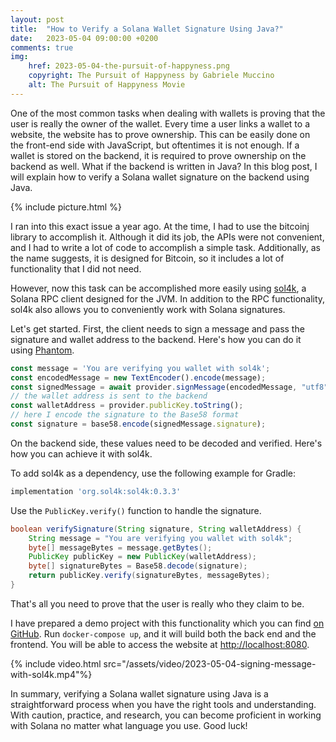 ```yaml
---
layout: post
title:  "How to Verify a Solana Wallet Signature Using Java?"
date:   2023-05-04 09:00:00 +0200
comments: true
img:
    href: 2023-05-04-the-pursuit-of-happyness.png
    copyright: The Pursuit of Happyness by Gabriele Muccino
    alt: The Pursuit of Happyness Movie
---
```


One of the most common tasks when dealing with wallets is proving that
the user is really the owner of the wallet. Every time a user links
a wallet to a website, the website has to prove ownership. This can be
easily done on the front-end side with JavaScript, but oftentimes it is
not enough. If a wallet is stored on the backend, it is required to prove
ownership on the backend as well. What if the backend is written in Java?
In this blog post, I will explain how to verify a Solana wallet signature
on the backend using Java.

{% include picture.html %}

I ran into this exact issue a year ago. At the time, I had to use the bitcoinj
library to accomplish it. Although it did its job, the APIs were not convenient,
and I had to write a lot of code to accomplish a simple task. Additionally, as
the name suggests, it is designed for Bitcoin, so it includes a lot of functionality
that I did not need.

However, now this task can be accomplished more easily using
[sol4k](https://github.com/sol4k/sol4k), a Solana RPC client designed for the JVM.
In addition to the RPC functionality, sol4k also allows you to conveniently work
with Solana signatures.

Let's get started. First, the client needs to sign a message and pass the signature
and wallet address to the backend. Here's how you can do it using [Phantom](https://phantom.app).

```javascript
const message = 'You are verifying you wallet with sol4k';
const encodedMessage = new TextEncoder().encode(message);
const signedMessage = await provider.signMessage(encodedMessage, "utf8");
// the wallet address is sent to the backend 
const walletAddress = provider.publicKey.toString();
// here I encode the signature to the Base58 format
const signature = base58.encode(signedMessage.signature);
```

On the backend side, these values need to be decoded and verified. Here's how
you can achieve it with sol4k.

To add sol4k as a dependency, use the following example for Gradle:
```sh
implementation 'org.sol4k:sol4k:0.3.3'
```

Use the `PublicKey.verify()` function to handle the signature.

```java
boolean verifySignature(String signature, String walletAddress) {
    String message = "You are verifying you wallet with sol4k";
    byte[] messageBytes = message.getBytes();
    PublicKey publicKey = new PublicKey(walletAddress);
    byte[] signatureBytes = Base58.decode(signature);
    return publicKey.verify(signatureBytes, messageBytes);
}
```

That's all you need to prove that the user is really who they claim to be.

I have prepared a demo project with this functionality which you can find
[on GitHub](https://github.com/Shpota/solana-wallet-linking). Run `docker-compose up`,
and it will build both the back end and the frontend. You will be able to access
the website at [http://localhost:8080](http://localhost:8080/).

{% include video.html src="/assets/video/2023-05-04-signing-message-with-sol4k.mp4"%}

In summary, verifying a Solana wallet signature using Java is a straightforward process
when you have the right tools and understanding. With caution, practice, and research,
you can become proficient in working with Solana no matter what language you use. Good luck!
